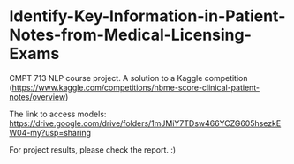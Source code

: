 # Identify-Key-Information-in-Patient-Notes-from-Medical-Licensing-Exams
CMPT 713 NLP course project. A solution to a Kaggle competition (https://www.kaggle.com/competitions/nbme-score-clinical-patient-notes/overview)

The link to access models: https://drive.google.com/drive/folders/1mJMiY7TDsw466YCZG605hsezkEW04-my?usp=sharing

For project results, please check the report. :)
